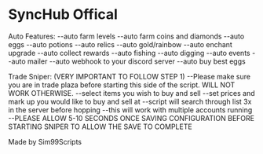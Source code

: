 # SyncHub Offical
Auto Features:
--auto farm levels
--auto farm coins and diamonds
--auto eggs
--auto potions
--auto relics
--auto gold/rainbow
--auto enchant upgrade
--auto collect rewards
--auto fishing
--auto digging
--auto events
--auto mailer
--auto webhook to your discord server
--auto buy best eggs

Trade Sniper: (VERY IMPORTANT TO FOLLOW STEP 1)
--Please make sure you are in trade plaza before starting this side of the script. WILL NOT WORK OTHERWISE.
--select items you wish to buy and sell
--set prices and mark up you would like to buy and sell at
--script will search through list 3x in the server before hopping
--this will work with multiple accounts running
--PLEASE ALLOW 5-10 SECONDS ONCE SAVING CONFIGURATION BEFORE STARTING SNIPER TO ALLOW THE SAVE TO COMPLETE

Made by Sim99Scripts
